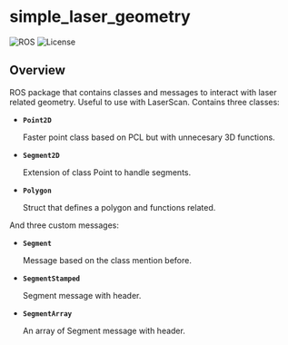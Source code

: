 # simple_laser_geometry

![ROS](https://img.shields.io/badge/ros-melodic-blue?style=for-the-badge&logo=ros&logoColor=white)
![License](https://img.shields.io/badge/license-MIT-green?style=for-the-badge)

## Overview
ROS package that contains classes and messages to interact with laser related geometry. Useful to use with LaserScan. Contains three classes:

 * **`Point2D`**

	Faster point class based on PCL but with unnecesary 3D functions.

 * **`Segment2D`**

	Extension of class Point to handle segments.

 * **`Polygon`**

	Struct that defines a polygon and functions related.

And three custom messages:
 * **`Segment`**

	Message based on the class mention before.

 * **`SegmentStamped`**

	Segment message with header.

 * **`SegmentArray`**

	An array of Segment message with header.
